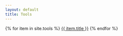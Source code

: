 ```yaml
---
layout: default
title: Tools
---
```

{% for item in site.tools %}
  <a href="{{ item.url }}">{{ item.title }}</a>
{% endfor %}
